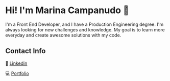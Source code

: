 # Hi! I'm Marina Campanudo :wave:

I'm a Front End Developer, and I have a Production Engineering degree. I'm always looking for new challenges and knowledge. My goal is to learn more everyday and create awesome solutions with my code.

## Contact Info

:bust_in_silhouette: [Linkedin](linkedin.com/in/marina-ferreira-santos-campanudo-7a6b81100)


:computer: [Portfolio](https://github.com/MarinaCampanudo/portfolio)
